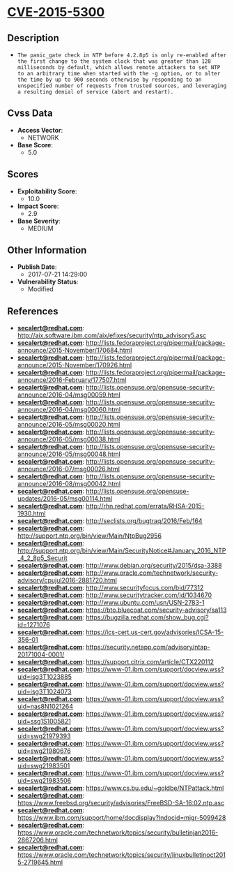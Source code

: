 
# [CVE-2015-5300](http://aix.software.ibm.com/aix/efixes/security/ntp_advisory5.asc)

## Description

- `The panic_gate check in NTP before 4.2.8p5 is only re-enabled after the first change to the system clock that was greater than 128 milliseconds by default, which allows remote attackers to set NTP to an arbitrary time when started with the -g option, or to alter the time by up to 900 seconds otherwise by responding to an unspecified number of requests from trusted sources, and leveraging a resulting denial of service (abort and restart).`

## Cvss Data

- **Access Vector**:
  - NETWORK
- **Base Score**:
  - 5.0

## Scores

- **Exploitability Score**:
  - 10.0
- **Impact Score**:
  - 2.9
- **Base Severity**:
  - MEDIUM

## Other Information

- **Publish Date**:
  - 2017-07-21 14:29:00
- **Vulnerability Status**:
  - Modified

## References

- **secalert@redhat.com**: http://aix.software.ibm.com/aix/efixes/security/ntp_advisory5.asc
- **secalert@redhat.com**: http://lists.fedoraproject.org/pipermail/package-announce/2015-November/170684.html
- **secalert@redhat.com**: http://lists.fedoraproject.org/pipermail/package-announce/2015-November/170926.html
- **secalert@redhat.com**: http://lists.fedoraproject.org/pipermail/package-announce/2016-February/177507.html
- **secalert@redhat.com**: http://lists.opensuse.org/opensuse-security-announce/2016-04/msg00059.html
- **secalert@redhat.com**: http://lists.opensuse.org/opensuse-security-announce/2016-04/msg00060.html
- **secalert@redhat.com**: http://lists.opensuse.org/opensuse-security-announce/2016-05/msg00020.html
- **secalert@redhat.com**: http://lists.opensuse.org/opensuse-security-announce/2016-05/msg00038.html
- **secalert@redhat.com**: http://lists.opensuse.org/opensuse-security-announce/2016-05/msg00048.html
- **secalert@redhat.com**: http://lists.opensuse.org/opensuse-security-announce/2016-07/msg00026.html
- **secalert@redhat.com**: http://lists.opensuse.org/opensuse-security-announce/2016-08/msg00042.html
- **secalert@redhat.com**: http://lists.opensuse.org/opensuse-updates/2016-05/msg00114.html
- **secalert@redhat.com**: http://rhn.redhat.com/errata/RHSA-2015-1930.html
- **secalert@redhat.com**: http://seclists.org/bugtraq/2016/Feb/164
- **secalert@redhat.com**: http://support.ntp.org/bin/view/Main/NtpBug2956
- **secalert@redhat.com**: http://support.ntp.org/bin/view/Main/SecurityNotice#January_2016_NTP_4_2_8p5_Securit
- **secalert@redhat.com**: http://www.debian.org/security/2015/dsa-3388
- **secalert@redhat.com**: http://www.oracle.com/technetwork/security-advisory/cpujul2016-2881720.html
- **secalert@redhat.com**: http://www.securityfocus.com/bid/77312
- **secalert@redhat.com**: http://www.securitytracker.com/id/1034670
- **secalert@redhat.com**: http://www.ubuntu.com/usn/USN-2783-1
- **secalert@redhat.com**: https://bto.bluecoat.com/security-advisory/sa113
- **secalert@redhat.com**: https://bugzilla.redhat.com/show_bug.cgi?id=1271076
- **secalert@redhat.com**: https://ics-cert.us-cert.gov/advisories/ICSA-15-356-01
- **secalert@redhat.com**: https://security.netapp.com/advisory/ntap-20171004-0001/
- **secalert@redhat.com**: https://support.citrix.com/article/CTX220112
- **secalert@redhat.com**: https://www-01.ibm.com/support/docview.wss?uid=isg3T1023885
- **secalert@redhat.com**: https://www-01.ibm.com/support/docview.wss?uid=isg3T1024073
- **secalert@redhat.com**: https://www-01.ibm.com/support/docview.wss?uid=nas8N1021264
- **secalert@redhat.com**: https://www-01.ibm.com/support/docview.wss?uid=ssg1S1005821
- **secalert@redhat.com**: https://www-01.ibm.com/support/docview.wss?uid=swg21979393
- **secalert@redhat.com**: https://www-01.ibm.com/support/docview.wss?uid=swg21980676
- **secalert@redhat.com**: https://www-01.ibm.com/support/docview.wss?uid=swg21983501
- **secalert@redhat.com**: https://www-01.ibm.com/support/docview.wss?uid=swg21983506
- **secalert@redhat.com**: https://www.cs.bu.edu/~goldbe/NTPattack.html
- **secalert@redhat.com**: https://www.freebsd.org/security/advisories/FreeBSD-SA-16:02.ntp.asc
- **secalert@redhat.com**: https://www.ibm.com/support/home/docdisplay?lndocid=migr-5099428
- **secalert@redhat.com**: https://www.oracle.com/technetwork/topics/security/bulletinjan2016-2867206.html
- **secalert@redhat.com**: https://www.oracle.com/technetwork/topics/security/linuxbulletinoct2015-2719645.html
